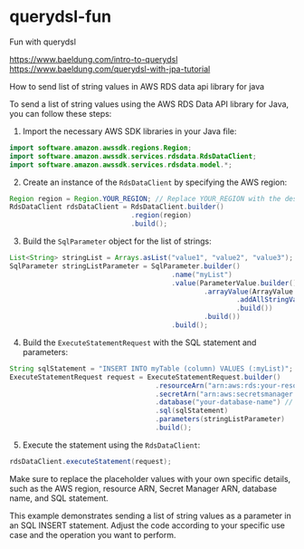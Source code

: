 # querydsl-fun
Fun with querydsl



https://www.baeldung.com/intro-to-querydsl
https://www.baeldung.com/querydsl-with-jpa-tutorial


How to send list of string values in AWS RDS data api library for java

To send a list of string values using the AWS RDS Data API library for Java, you can follow these steps:

1. Import the necessary AWS SDK libraries in your Java file:
```java
import software.amazon.awssdk.regions.Region;
import software.amazon.awssdk.services.rdsdata.RdsDataClient;
import software.amazon.awssdk.services.rdsdata.model.*;
```

2. Create an instance of the `RdsDataClient` by specifying the AWS region:
```java
Region region = Region.YOUR_REGION; // Replace YOUR_REGION with the desired AWS region
RdsDataClient rdsDataClient = RdsDataClient.builder()
                              .region(region)
                              .build();
```

3. Build the `SqlParameter` object for the list of strings:
```java
List<String> stringList = Arrays.asList("value1", "value2", "value3");
SqlParameter stringListParameter = SqlParameter.builder()
                                        .name("myList")
                                        .value(ParameterValue.builder()
                                                .arrayValue(ArrayValue.builder()
                                                        .addAllStringValues(stringList)
                                                        .build())
                                                .build())
                                        .build();
```

4. Build the `ExecuteStatementRequest` with the SQL statement and parameters:
```java
String sqlStatement = "INSERT INTO myTable (column) VALUES (:myList)";
ExecuteStatementRequest request = ExecuteStatementRequest.builder()
                                    .resourceArn("arn:aws:rds:your-resource-arn") // Replace with your RDS resource ARN
                                    .secretArn("arn:aws:secretsmanager:your-secret-arn") // Replace with your Secret Manager ARN
                                    .database("your-database-name") // Replace with your database name
                                    .sql(sqlStatement)
                                    .parameters(stringListParameter)
                                    .build();
```

5. Execute the statement using the `RdsDataClient`:
```java
rdsDataClient.executeStatement(request);
```

Make sure to replace the placeholder values with your own specific details, such as the AWS region, resource ARN, Secret Manager ARN, database name, and SQL statement.

This example demonstrates sending a list of string values as a parameter in an SQL INSERT statement. Adjust the code according to your specific use case and the operation you want to perform.
